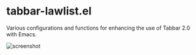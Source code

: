 tabbar-lawlist.el
=================

Various configurations and functions for enhancing the use of Tabbar 2.0 with Emacs.

![screenshot](http://www.lawlist.com/images/frames-groups.png)
